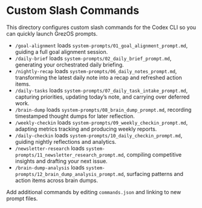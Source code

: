 # Custom Slash Commands

This directory configures custom slash commands for the Codex CLI so you can quickly launch GrezOS prompts.

- `/goal-alignment` loads `system-prompts/01_goal_alignment_prompt.md`, guiding a full goal alignment session.
- `/daily-brief` loads `system-prompts/02_daily_brief_prompt.md`, generating your orchestrated daily briefing.
- `/nightly-recap` loads `system-prompts/06_daily_notes_prompt.md`, transforming the latest daily note into a recap and refreshed action items.
- `/daily-tasks` loads `system-prompts/07_daily_task_intake_prompt.md`, capturing priorities, updating today’s note, and carrying over deferred work.
- `/brain-dump` loads `system-prompts/08_brain_dump_prompt.md`, recording timestamped thought dumps for later reflection.
- `/weekly-checkin` loads `system-prompts/09_weekly_checkin_prompt.md`, adapting metrics tracking and producing weekly reports.
- `/daily-checkin` loads `system-prompts/10_daily_checkin_prompt.md`, guiding nightly reflections and analytics.
- `/newsletter-research` loads `system-prompts/11_newsletter_research_prompt.md`, compiling competitive insights and drafting your next issue.
- `/brain-dump-analysis` loads `system-prompts/12_brain_dump_analysis_prompt.md`, surfacing patterns and action items across brain dumps.

Add additional commands by editing `commands.json` and linking to new prompt files.
